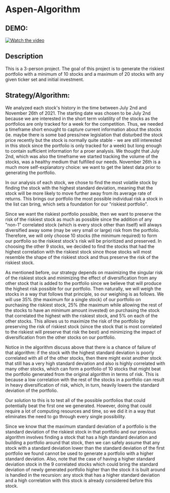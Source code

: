 # Aspen-Algorithm

## DEMO:
[![Watch the video](https://s29755.pcdn.co/wp-content/uploads/2019/07/FWLIVE_CHI_Web-05.png)](https://youtu.be/Ka_fOdJNVL8)


## Description
This is a 3-person project. The goal of this project is to generate the riskiest portfolio with a minimum of 10 stocks and a maximum of 20 stocks with any given ticker set and initial investment. 

## Strategy/Algorithm:

We analyzed each stock's history in the time between July 2nd and November 26th of 2021. The starting date was chosen to be July 2nd because we are interested in the short term volatility of the stocks as the portfolios are only tracked for a week for the competition. Thus, we needed a timeframe short enought to capture current information about the stocks (ie. maybe there is some bad press/new legislation that disturbed the stock price recently but the stock is normally quite stable - we are still interested in this stock since the portfolio is only tracked for a week) but long enough to contain sufficient information for a proer analysis. We thought that July 2nd, which was also the timeframe we started tracking the volume of the stocks, was a healthy medium that fulfilled our needs. November 26th is a much more self-explanatory choice: we want to get the latest data prior to generating the portfolio.

In our analysis of each stock, we chose to find the most volatile stock by finding the stock with the highest standard deviation, meaning that the stock will be more likely to move further away from its average rate of returns. This brings our portfolio the most possible individual risk a stock in the list can bring, which sets a foundation for our "riskiest portfolio".

Since we want the riskiest portfolio possible, then we want to preserve the risk of the riskiest stock as much as possible since the addition of any "non-1" correlated stock (which is every stock other than itself) will always diversified away some (may be very small or large) risk from the portfolio. Therefore, we will only choose 10 stocks (the minimum required) to form our portfolio so the riskiest stock's risk will be prioritized and preserved. In choosing the other 9 stocks, we decided to find the stocks that had the highest correlation with the riskiest stock since those stocks will most resemble the shape of the riskiest stock and thus preserve the risk of the riskiest stock. 

As mentioned before, our strategy depends on maximizing the singular risk of the riskiest stock and minimizing the effect of diversification from any other stock that is added to the portfolio since we believe that will produce the highest risk possible for our portfolio. Then naturally, we will weigh the stocks in a way that follows that principle, so our weighing is as follows. We will use 35% (the maximum for a single stock) of our portfolio on purchasing the riskiest stock, 25% (the maximum while allowing the rest of the stocks to have an minimum amount invested) on purchasing the stock that correlated the highest with the riskiest stock, and 5% on each of the other stocks. This allows us to maximize the risk of the portfolio by preserving the risk of riskiest stock (since the stock that is most correlated to the riskiest will preserve that risk the best) and minimizing the impact of diversification from the other stocks on our portfolio.

Notice in the algorithm discuss above that there is a chance of failure of that algorithm: if the stock with the highest standard deviation is poorly correlated with all of the other stocks, then there might exist another stock that still has a very high standard deviation and also is highly correlated with many other stocks, which can form a portfolio of 10 stocks that might beat the portfolio generated from the original algorithm in terms of risk. This is because a low correlation with the rest of the stocks in a portfolio can result in heavy diversification of risk, which, in turn, heavily lowers the standard deviation of the portfolio.

Our solution to this is to test all of the possible portfolios that could potentially beat the first one we generated. However, doing that could require a lot of computing resources and time, so we did it in a way that eliminates the need to go through every single possibility.

Since we know that the maximum standard deviation of a portfolio is the standard deviation of the riskiest stock in that portfolio and our previous algorithm involves finding a stock that has a high standard deviation and building a portfolio around that stock, then we can safely assume that any stock with a standard deviation lower than the standard deviation of the first portfolio we found cannot be used to generate a portfolio with a higher standard deviation. Also, note that the case of having a higher standard deviation stock in the 9 correlated stocks which could bring the standard deviation of newly generated portfolio higher than the stock it is built around is handled in the recursion: any stock that has a higher standard deviation and a high correlation with this stock is already considered before this stock.
